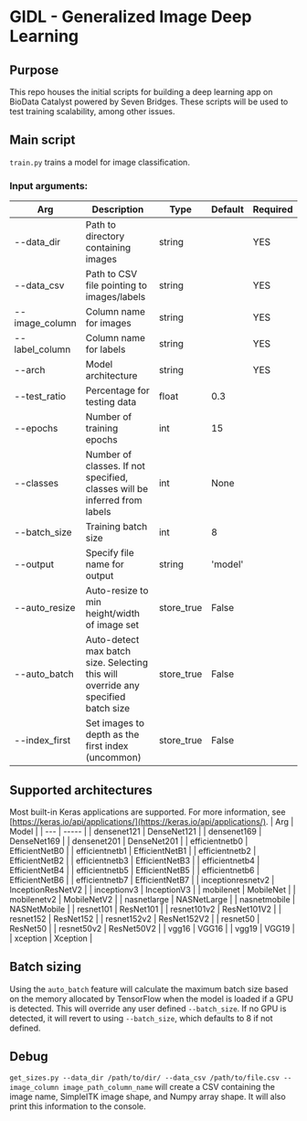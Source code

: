 # GIDL - Generalized Image Deep Learning 

## Purpose
This repo houses the initial scripts for building a deep learning app on BioData Catalyst powered by Seven Bridges. These scripts will be used to test training scalability, among other issues.

## Main script
`train.py` trains a model for image classification.
### Input arguments:
| Arg | Description | Type | Default | Required |
| --- | ----------- | ---- | ------ | -------- |
| --data_dir | Path to directory containing images | string |  | YES |
| --data_csv | Path to CSV file pointing to images/labels | string |  | YES |
| --image_column | Column name for images | string |  | YES |
| --label_column | Column name for labels | string |  | YES |
| --arch | Model architecture | string |  | YES |
| --test_ratio | Percentage for testing data | float | 0.3 |   |
| --epochs | Number of training epochs | int | 15 |   |
| --classes | Number of classes. If not specified, classes will be inferred from labels | int | None |   |
| --batch_size | Training batch size | int | 8 |   |
| --output | Specify file name for output | string | 'model' |   |
| --auto_resize | Auto-resize to min height/width of image set | store_true | False |   |
| --auto_batch | Auto-detect max batch size. Selecting this will override any specified batch size | store_true | False |   |
| --index_first | Set images to depth as the first index (uncommon) | store_true | False |   |

## Supported architectures
Most built-in Keras applications are supported. For more information, see [https://keras.io/api/applications/](https://keras.io/api/applications/).
| Arg | Model |
| --- | ----- |
| densenet121 | DenseNet121 |
| densenet169 | DenseNet169 |
| densenet201 | DenseNet201 |
| efficientnetb0 | EfficientNetB0 |
| efficientnetb1 | EfficientNetB1 |
| efficientnetb2 | EfficientNetB2 |
| efficientnetb3 | EfficientNetB3 |
| efficientnetb4 | EfficientNetB4 |
| efficientnetb5 | EfficientNetB5 |
| efficientnetb6 | EfficientNetB6 |
| efficientnetb7 | EfficientNetB7 |
| inceptionresnetv2 | InceptionResNetV2 |
| inceptionv3 | InceptionV3 |
| mobilenet | MobileNet |
| mobilenetv2 | MobileNetV2 |
| nasnetlarge | NASNetLarge |
| nasnetmobile | NASNetMobile |
| resnet101 | ResNet101 |
| resnet101v2 | ResNet101V2 |
| resnet152 | ResNet152 |
| resnet152v2 | ResNet152V2 |
| resnet50 | ResNet50 |
| resnet50v2 | ResNet50V2 |
| vgg16 | VGG16 |
| vgg19 | VGG19 |
| xception | Xception |

## Batch sizing
Using the `auto_batch` feature will calculate the maximum batch size based on the memory allocated by TensorFlow when the model is loaded
if a GPU is detected. This will override any user defined `--batch_size`. If no GPU is detected, it will revert to using `--batch_size`,
which defaults to 8 if not defined.

## Debug
`get_sizes.py --data_dir /path/to/dir/ --data_csv /path/to/file.csv --image_column image_path_column_name` will create a CSV containing the image name, SimpleITK image shape, and Numpy array shape. It will also print this information to the console.
